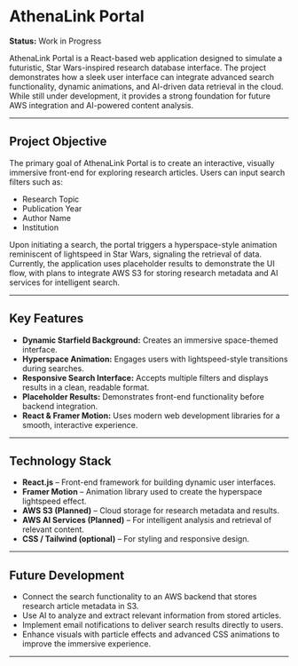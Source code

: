 # AthenaLink Portal

**Status:** Work in Progress

AthenaLink Portal is a React-based web application designed to simulate a futuristic, Star Wars-inspired research database interface. The project demonstrates how a sleek user interface can integrate advanced search functionality, dynamic animations, and AI-driven data retrieval in the cloud. While still under development, it provides a strong foundation for future AWS integration and AI-powered content analysis.

---

## **Project Objective**

The primary goal of AthenaLink Portal is to create an interactive, visually immersive front-end for exploring research articles. Users can input search filters such as:

- Research Topic  
- Publication Year  
- Author Name  
- Institution  

Upon initiating a search, the portal triggers a hyperspace-style animation reminiscent of lightspeed in Star Wars, signaling the retrieval of data. Currently, the application uses placeholder results to demonstrate the UI flow, with plans to integrate AWS S3 for storing research metadata and AI services for intelligent search.

---

## **Key Features**

- **Dynamic Starfield Background:** Creates an immersive space-themed interface.  
- **Hyperspace Animation:** Engages users with lightspeed-style transitions during searches.  
- **Responsive Search Interface:** Accepts multiple filters and displays results in a clean, readable format.  
- **Placeholder Results:** Demonstrates front-end functionality before backend integration.  
- **React & Framer Motion:** Uses modern web development libraries for a smooth, interactive experience.  

---

## **Technology Stack**

- **React.js** – Front-end framework for building dynamic user interfaces.  
- **Framer Motion** – Animation library used to create the hyperspace lightspeed effect.  
- **AWS S3 (Planned)** – Cloud storage for research metadata and results.  
- **AWS AI Services (Planned)** – For intelligent analysis and retrieval of relevant content.  
- **CSS / Tailwind (optional)** – For styling and responsive design.  

---

## **Future Development**

- Connect the search functionality to an AWS backend that stores research article metadata in S3.  
- Use AI to analyze and extract relevant information from stored articles.  
- Implement email notifications to deliver search results directly to users.  
- Enhance visuals with particle effects and advanced CSS animations to improve the immersive experience.  

---
